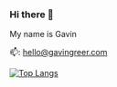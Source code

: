 ### Hi there 👋

My name is Gavin  

📫: hello@gavingreer.com

[![Top Langs](https://github-readme-stats.vercel.app/api/top-langs/?username=nivagator)](https://github.com/anuraghazra/github-readme-stats)
<!--
**nivagator/nivagator** is a ✨ _special_ ✨ repository because its `README.md` (this file) appears on your GitHub profile.

Here are some ideas to get you started:

- 🔭 I’m currently working on ...
- 🌱 I’m currently learning ...
- 👯 I’m looking to collaborate on ...
- 🤔 I’m looking for help with ...
- 💬 Ask me about ...
- 📫 How to reach me: ... 
- ⚡ Fun fact: ...
-->
